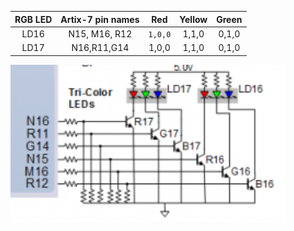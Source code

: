 | **RGB LED** | **Artix-7 pin names** | **Red** | **Yellow** | **Green** |
| :-: | :-: | :-: | :-: | :-: |
| LD16 | N15, M16, R12 | `1,0,0` | 1,1,0 | 0,1,0 |
| LD17 |  N16,R11,G14| 1,0,0 | 1,1,0 | 0,1,0 |
![priprava](obrazky/priprava.png)
